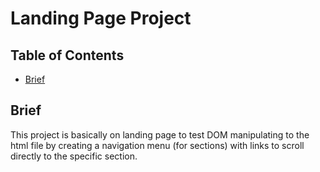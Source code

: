 # Landing Page Project

## Table of Contents

* [Brief](#brief)

## Brief

This project is basically on landing page to test DOM manipulating to the html file by creating a navigation menu (for sections) with links to scroll directly to the specific section.